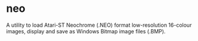 # neo
A utility to load Atari-ST Neochrome (.NEO) format low-resolution 16-colour images, display and save as Windows Bitmap image files (.BMP).
